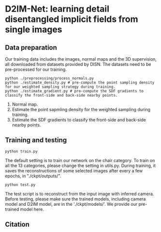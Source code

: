 # D2IM-Net: learning detail disentangled implicit fields from single images

## Data preparation
Our training data includes the images, normal maps and the 3D supervision, all downloaded from datasets provided by DISN. The datasets need to be pre-processed for our training.

```
python ./preprocessing/process_normals.py
python ./estimate_density.py # pre-compute the point sampling density for our weighted sampling strategy during training.
python ./estimate_gradient.py # pre-compute the SDF gradients to classify the front-side and back-side nearby points.
```

1. Normal map.
2. Estimate the point sapmling density for the weighted sampling during training.
3. Estimate the SDF gradients to classify the front-side and back-side nearby points.

## Training and testing

```
python train.py
```
The default setting is to train our network on the chair category. To train on all the 13 categories, please change the setting in utils.py. During training, it saves the reconstructions of some selected images after every a few epochs, in "./ckpt/outputs/".

```
python test.py
```
The test script is to reconstruct from the input image with inferred camera. Before testing, please make sure the trained models, including camera model and D2IM model, are in the './ckpt/models/'. We provide our pre-trained model here.


## Citation

